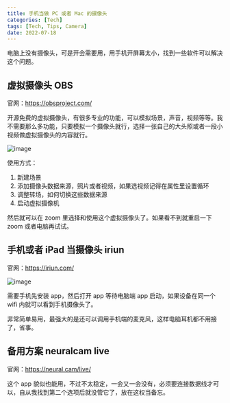 ```yaml
---
title: 手机当做 PC 或者 Mac 的摄像头
categories: [Tech]
tags: [Tech, Tips, Camera]
date: 2022-07-18
---
```


电脑上没有摄像头，可是开会需要用，用手机开屏幕太小，找到一些软件可以解决这个问题。

## 虚拟摄像头 OBS

官网：<https://obsproject.com/>

开源免费的虚拟摄像头，有很多专业的功能，可以模拟场景，声音，视频等等。我不需要那么多功能，只要模拟一个摄像头就行，选择一张自己的大头照或者一段小视频做虚拟摄像头的内容就行。

![image](https://image.tobyqin.cn/202207182133267.png)

使用方式：

1. 新建场景
2. 添加摄像头数据来源，照片或者视频，如果选视频记得在属性里设置循环
3. 调整转场，如何切换这些数据来源
4. 启动虚拟摄像机

然后就可以在 zoom 里选择和使用这个虚拟摄像头了。如果看不到就重启一下 zoom 或者电脑再试试。

## 手机或者 iPad 当摄像头 iriun

官网：<https://iriun.com/>

![image](https://image.tobyqin.cn/202207182138910.png)

需要手机先安装 app，然后打开 app 等待电脑端 app 启动，如果设备在同一个 wifi 内就可以看到手机摄像头了。

非常简单易用，最强大的是还可以调用手机端的麦克风，这样电脑耳机都不用接了，省事。

## 备用方案 neuralcam live

官网：<https://neural.cam/live/>

这个 app 貌似也能用，不过不太稳定，一会又一会没有，必须要连接数据线才可以，自从我找到第二个选项后就没管它了，放在这权当备忘。
